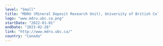 ```yaml
---
level: "Small"
title: "MDRU (Mineral Deposit Research Unit), University of British Columbia"
logo: "www.mdru.ubc.ca.png"
startDate: "2022-01-01"
endDate: "2023-02-28"
link: "http://www.mdru.ubc.ca/"
country: "Canada"
---
```

